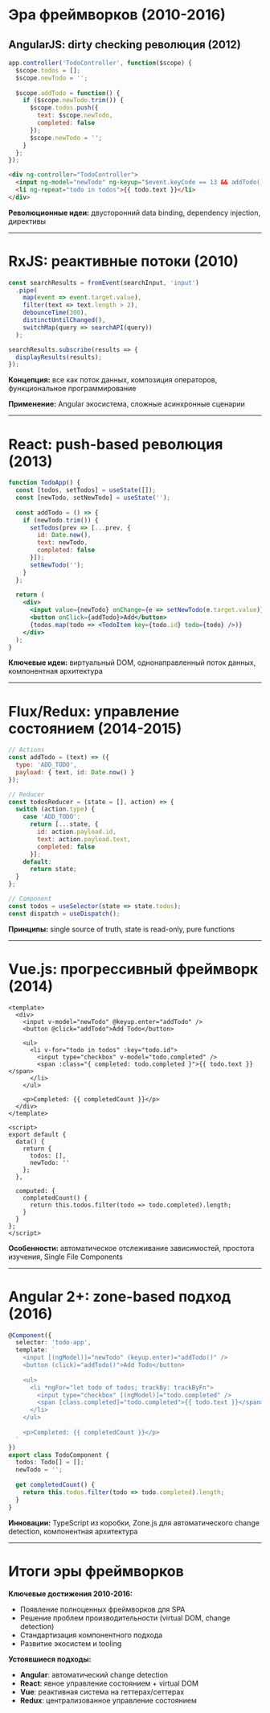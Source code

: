 # Эра фреймворков (2010-2016)

## AngularJS: dirty checking революция (2012)

```javascript
app.controller('TodoController', function($scope) {
  $scope.todos = [];
  $scope.newTodo = '';
  
  $scope.addTodo = function() {
    if ($scope.newTodo.trim()) {
      $scope.todos.push({
        text: $scope.newTodo,
        completed: false
      });
      $scope.newTodo = '';
    }
  };
});
```

```html
<div ng-controller="TodoController">
  <input ng-model="newTodo" ng-keyup="$event.keyCode == 13 && addTodo()" />
  <li ng-repeat="todo in todos">{{ todo.text }}</li>
</div>
```

**Революционные идеи:** двусторонний data binding, dependency injection, директивы

<!-- Начались 2010-е - десятилетие, которое определило современный фронтенд. Появились фреймворки, которые мы знаем и используем до сих пор. Началась эта эра с AngularJS - первого полноценного фреймворка для SPA. -->

---

# RxJS: реактивные потоки (2010)

```javascript
const searchResults = fromEvent(searchInput, 'input')
  .pipe(
    map(event => event.target.value),
    filter(text => text.length > 2),
    debounceTime(300),
    distinctUntilChanged(),
    switchMap(query => searchAPI(query))
  );

searchResults.subscribe(results => {
  displayResults(results);
});
```

**Концепция:** все как поток данных, композиция операторов, функциональное программирование

**Применение:** Angular экосистема, сложные асинхронные сценарии

<!-- Параллельно развивался другой подход - reactive programming. RxJS принес идеи функционального программирования во фронтенд. Все стало потоком данных, который можно трансформировать композицией операторов. -->

---

# React: push-based революция (2013)

```jsx
function TodoApp() {
  const [todos, setTodos] = useState([]);
  const [newTodo, setNewTodo] = useState('');
  
  const addTodo = () => {
    if (newTodo.trim()) {
      setTodos(prev => [...prev, {
        id: Date.now(),
        text: newTodo,
        completed: false
      }]);
      setNewTodo('');
    }
  };
  
  return (
    <div>
      <input value={newTodo} onChange={e => setNewTodo(e.target.value)} />
      <button onClick={addTodo}>Add</button>
      {todos.map(todo => <TodoItem key={todo.id} todo={todo} />)}
    </div>
  );
}
```

**Ключевые идеи:** виртуальный DOM, однонаправленный поток данных, компонентная архитектура

<!-- 2013 год - появляется React от Facebook. Это был радикально новый подход. Забудьте о двустороннем binding, забудьте о watch-функциях. Данные текут в одном направлении, состояние изменяется через специальные функции, а виртуальный DOM решает проблемы производительности. -->

---

# Flux/Redux: управление состоянием (2014-2015)

```javascript
// Actions
const addTodo = (text) => ({
  type: 'ADD_TODO',
  payload: { text, id: Date.now() }
});

// Reducer
const todosReducer = (state = [], action) => {
  switch (action.type) {
    case 'ADD_TODO':
      return [...state, {
        id: action.payload.id,
        text: action.payload.text,
        completed: false
      }];
    default:
      return state;
  }
};

// Component
const todos = useSelector(state => state.todos);
const dispatch = useDispatch();
```

**Принципы:** single source of truth, state is read-only, pure functions

<!-- React решил проблему рендеринга, но остался вопрос управления состоянием в больших приложениях. Facebook предложил архитектуру Flux, а Dan Abramov создал Redux - реализацию, которая стала стандартом. -->

---

# Vue.js: прогрессивный фреймворк (2014)

```vue
<template>
  <div>
    <input v-model="newTodo" @keyup.enter="addTodo" />
    <button @click="addTodo">Add Todo</button>
    
    <ul>
      <li v-for="todo in todos" :key="todo.id">
        <input type="checkbox" v-model="todo.completed" />
        <span :class="{ completed: todo.completed }">{{ todo.text }}</span>
      </li>
    </ul>
    
    <p>Completed: {{ completedCount }}</p>
  </div>
</template>

<script>
export default {
  data() {
    return {
      todos: [],
      newTodo: ''
    };
  },
  
  computed: {
    completedCount() {
      return this.todos.filter(todo => todo.completed).length;
    }
  }
};
</script>
```

**Особенности:** автоматическое отслеживание зависимостей, простота изучения, Single File Components

<!-- В том же 2014 году Evan You представил Vue.js. Это была попытка взять лучшее от Angular (реактивность) и React (простота), но сделать это более доступным для изучения. Vue стал "прогрессивным" - его можно было внедрять постепенно. -->

---

# Angular 2+: zone-based подход (2016)

```typescript
@Component({
  selector: 'todo-app',
  template: `
    <input [(ngModel)]="newTodo" (keyup.enter)="addTodo()" />
    <button (click)="addTodo()">Add Todo</button>
    
    <ul>
      <li *ngFor="let todo of todos; trackBy: trackByFn">
        <input type="checkbox" [(ngModel)]="todo.completed" />
        <span [class.completed]="todo.completed">{{ todo.text }}</span>
      </li>
    </ul>
    
    <p>Completed: {{ completedCount }}</p>
  `
})
export class TodoComponent {
  todos: Todo[] = [];
  newTodo = '';
  
  get completedCount() {
    return this.todos.filter(todo => todo.completed).length;
  }
}
```

**Инновации:** TypeScript из коробки, Zone.js для автоматического change detection, компонентная архитектура

<!-- К 2016 году Google понял, что AngularJS достиг пределов возможностей. Angular 2 был полной перепиской с TypeScript и радикально новым подходом к change detection через Zone.js - библиотеку, которая патчит браузерные API для автоматического отслеживания изменений. -->

---

# Итоги эры фреймворков

**Ключевые достижения 2010-2016:**

- Появление полноценных фреймворков для SPA
- Решение проблем производительности (virtual DOM, change detection)
- Стандартизация компонентного подхода
- Развитие экосистем и tooling

**Устоявшиеся подходы:**
- **Angular**: автоматический change detection
- **React**: явное управление состоянием + virtual DOM  
- **Vue**: реактивная система на геттерах/сеттерах
- **Redux**: централизованное управление состоянием

<!-- К 2016 году сформировалась "большая тройка" - Angular, React, Vue. Каждый предложил свой подход к реактивности. Angular - автоматическое отслеживание через зоны, React - явное управление состоянием, Vue - автоматическое отслеживание зависимостей. -->